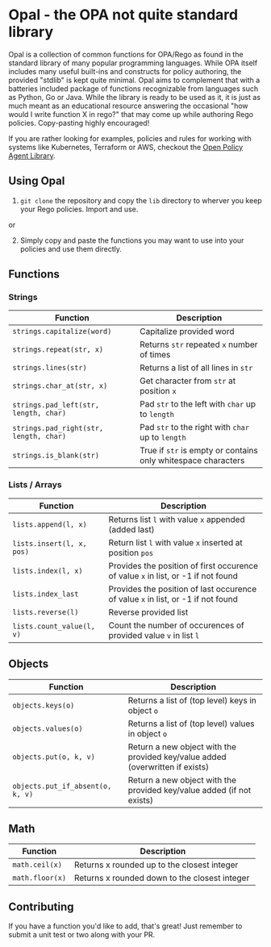 # Opal - the OPA not quite standard library

Opal is a collection of common functions for OPA/Rego as found in the standard library of many popular programming languages. While OPA itself includes many useful built-ins and constructs for policy authoring, the provided "stdlib" is kept quite minimal. Opal aims to complement that with a batteries included package of functions recognizable from languages such as Python, Go or Java. While the library is ready to be used as it, it is just as much meant as an educational resource answering the occasional "how would I write function X in rego?" that may come up while authoring Rego policies. Copy-pasting highly encouraged!

If you are rather looking for examples, policies and rules for working with systems like Kubernetes, Terraform or AWS, checkout the [Open Policy Agent Library](https://github.com/open-policy-agent/library).

## Using Opal

1. `git clone` the repository and copy the `lib` directory to wherver you keep your Rego policies. Import and use.

or

2. Simply copy and paste the functions you may want to use into your policies and use them directly.

## Functions

### Strings

| Function | Description |
|----------|-------------|
| `strings.capitalize(word)` | Capitalize provided word |
| `strings.repeat(str, x)` | Returns `str` repeated `x` number of times |
| `strings.lines(str)` | Returns a list of all lines in `str` |
| `strings.char_at(str, x)` | Get character from `str` at position `x` |
| `strings.pad_left(str, length, char)` | Pad `str` to the left with `char` up to `length` |
| `strings.pad_right(str, length, char)` | Pad `str` to the right with `char` up to `length` |
| `strings.is_blank(str)` | True if `str` is empty or contains only whitespace characters |

### Lists / Arrays

| Function | Description |
|----------|-------------|
| `lists.append(l, x)` | Returns list `l` with value `x` appended (added last) |
| `lists.insert(l, x, pos)` | Return list `l` with value `x` inserted at position `pos` |
| `lists.index(l, x)` | Provides the position of first occurence of value `x` in list, or -1 if not found |
| `lists.index_last `| Provides the position of last occurence of value `x` in list, or -1 if not found |
| `lists.reverse(l)` | Reverse provided list |
| `lists.count_value(l, v)` | Count the number of occurences of provided value `v` in list `l`|

## Objects

| Function | Description |
|----------|-------------|
| `objects.keys(o)` | Returns a list of (top level) keys in object `o` |
| `objects.values(o)` | Returns a list of (top level) values in object `o` |
| `objects.put(o, k, v)` | Return a new object with the provided key/value added (overwritten if exists) |
| `objects.put_if_absent(o, k, v)` | Return a new object with the provided key/value added (if not exists) |

## Math

| Function | Description |
|----------|-------------|
| `math.ceil(x)` | Returns x rounded up to the closest integer |
| `math.floor(x)` | Returns x rounded down to the closest integer |

## Contributing

If you have a function you'd like to add, that's great! Just remember to submit a unit test or two along with your PR.
